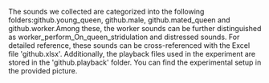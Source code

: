 The sounds we collected are categorized into the following folders:github.young_queen, github.male, github.mated_queen and github.worker.Among these, the worker sounds can be further distinguished as worker_perform_On_queen_stridulation and distressed sounds. For detailed reference, these sounds can be cross-referenced with the Excel file 'github.xlsx'.
Additionally, the playback files used in the experiment are stored in the 'github.playback' folder. You can find the experimental setup in the provided picture.
